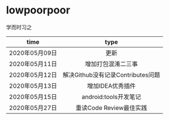 # lowpoorpoor
学而时习之

|time|type|
|:---:|:---:|
|2020年05月09日|更新|
|2020年05月11日|增加打包混淆二三事|
|2020年05月12日|解决Github没有记录Contributes问题|
|2020年05月13日|增加IDEA优秀插件|
|2020年05月15日|android:tools开发笔记|
|2020年05月27日|重读Code Review最佳实践|